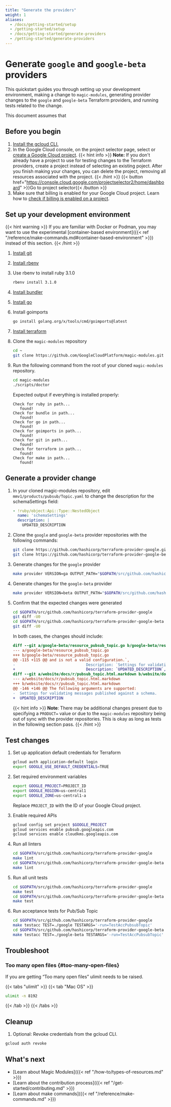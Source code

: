 ```yaml
---
title: "Generate the providers"
weight: 1
aliases:
  - /docs/getting-started/setup
  - /getting-started/setup
  - /docs/getting-started/generate-providers
  - /getting-started/generate-providers
---
```



# Generate `google` and `google-beta` providers

This quickstart guides you through setting up your development environment, making a change to `magic-modules`, generating provider changes to the `google` and `google-beta` Terraform providers, and running tests related to the change.

This document assumes that 

## Before you begin

1. [Install the gcloud CLI.](https://cloud.google.com/sdk/docs/install)
1. In the Google Cloud console, on the project selector page, select or [create a Google Cloud project](https://cloud.google.com/resource-manager/docs/creating-managing-projects).
   {{< hint info >}}
   **Note:** If you don't already have a project to use for testing changes to the Terraform providers, create a project instead of selecting an existing poject. After you finish making your changes, you can delete the project, removing all resources associated with the project.
   {{< /hint >}}
   {{< button href="https://console.cloud.google.com/projectselector2/home/dashboard" >}}Go to project selector{{< /button >}}
1. Make sure that billing is enabled for your Google Cloud project. Learn how to [check if billing is enabled on a project](https://cloud.google.com/billing/docs/how-to/verify-billing-enabled).

## Set up your development environment

{{< hint warning >}}
If you are familiar with Docker or Podman, you may want to use the experimental [container-based environment]({{< ref "/reference/make-commands.md#container-based-environment" >}}) instead of this section.
{{< /hint >}}

1. [Install git](https://git-scm.com/book/en/v2/Getting-Started-Installing-Git)
1. [Install rbenv](https://github.com/rbenv/rbenv#installation)
1. Use rbenv to install ruby 3.1.0
   ```bash
   rbenv install 3.1.0
   ```
1. [Install bundler](https://bundler.io/guides/getting_started.html)
1. [Install go](https://go.dev/doc/install)
1. Install goimports
   ```bash
   go install golang.org/x/tools/cmd/goimports@latest
   ```
1. [Install terraform](https://developer.hashicorp.com/terraform/tutorials/aws-get-started/install-cli)
1. Clone the `magic-modules` repository
   ```bash
   cd ~
   git clone https://github.com/GoogleCloudPlatform/magic-modules.git
   ```
1. Run the following command from the root of your cloned `magic-modules` repository.
  
   ```bash
   cd magic-modules
   ./scripts/doctor
   ```
 
   Expected output if everything is installed properly:
 
   ```
   Check for ruby in path...
      found!
   Check for bundle in path...
      found!
   Check for go in path...
      found!
   Check for goimports in path...
      found!
   Check for git in path...
      found!
   Check for terraform in path...
      found!
   Check for make in path...
      found!
   ```

## Generate a provider change

1. In your cloned magic-modules repository, edit `mmv1/products/pubsub/Topic.yaml` to change the description for the schemaSettings field:
   ```yaml
   - !ruby/object:Api::Type::NestedObject
     name: 'schemaSettings'
     description: |
       UPDATED_DESCRIPTION
   ```
1. Clone the `google` and `google-beta` provider repositories with the following commands:

   ```bash
   git clone https://github.com/hashicorp/terraform-provider-google.git $GOPATH/src/github.com/hashicorp/terraform-provider-google
   git clone https://github.com/hashicorp/terraform-provider-google-beta.git $GOPATH/src/github.com/hashicorp/terraform-provider-google-beta
   ```
1. Generate changes for the `google` provider
   ```bash
   make provider VERSION=ga OUTPUT_PATH="$GOPATH/src/github.com/hashicorp/terraform-provider-google" PRODUCT=pubsub
   ```
1. Generate changes for the `google-beta` provider
   ```bash
   make provider VERSION=beta OUTPUT_PATH="$GOPATH/src/github.com/hashicorp/terraform-provider-google-beta" PRODUCT=pubsub
   ```
1. Confirm that the expected changes were generated
   ```bash
   cd $GOPATH/src/github.com/hashicorp/terraform-provider-google
   git diff -U0
   cd $GOPATH/src/github.com/hashicorp/terraform-provider-google-beta
   git diff -U0
   ```

   In both cases, the changes should include:

   ```diff
   diff --git a/google-beta/resource_pubsub_topic.go b/google-beta/resource_pubsub_topic.go
   --- a/google-beta/resource_pubsub_topic.go
   +++ b/google-beta/resource_pubsub_topic.go
   @@ -115 +115 @@ and is not a valid configuration.`,
   -                               Description: `Settings for validating messages published against a schema.`,
   +                               Description: `UPDATED_DESCRIPTION`,
   diff --git a/website/docs/r/pubsub_topic.html.markdown b/website/docs/r/pubsub_topic.html.markdown
   --- a/website/docs/r/pubsub_topic.html.markdown
   +++ b/website/docs/r/pubsub_topic.html.markdown
   @@ -146 +146 @@ The following arguments are supported:
   -  Settings for validating messages published against a schema.
   +  UPDATED_DESCRIPTION
   ```

   {{< hint info >}}
   **Note**: There may be additional changes present due to specifying a `PRODUCT=` value or due to the `magic-modules` repository being out of sync with the provider repositories. This is okay as long as tests in the following section pass.
   {{< /hint >}}


## Test changes

1. Set up application default credentials for Terraform
   ```bash
   gcloud auth application-default login
   export GOOGLE_USE_DEFAULT_CREDENTIALS=TRUE
   ```
1. Set required environment variables
   ```bash
   export GOOGLE_PROJECT=PROJECT_ID
   export GOOGLE_REGION=us-central1
   export GOOGLE_ZONE=us-central1-a
   ```
   Replace `PROJECT_ID` with the ID of your Google Cloud project.

1. Enable required APIs
   ```bash
   gcloud config set project $GOOGLE_PROJECT
   gcloud services enable pubsub.googleapis.com
   gcloud services enable cloudkms.googleapis.com
   ```
1. Run all linters
   ```bash
   cd $GOPATH/src/github.com/hashicorp/terraform-provider-google
   make lint
   cd $GOPATH/src/github.com/hashicorp/terraform-provider-google-beta
   make lint
   ```
1. Run all unit tests
   ```bash
   cd $GOPATH/src/github.com/hashicorp/terraform-provider-google
   make test
   cd $GOPATH/src/github.com/hashicorp/terraform-provider-google-beta
   make test
   ```
1. Run acceptance tests for Pub/Sub Topic

   ```bash
   cd $GOPATH/src/github.com/hashicorp/terraform-provider-google
   make testacc TEST=./google TESTARGS='-run=TestAccPubsubTopic'
   cd $GOPATH/src/github.com/hashicorp/terraform-provider-google-beta
   make testacc TEST=./google-beta TESTARGS='-run=TestAccPubsubTopic'
   ```

## Troubleshoot

### Too many open files {#too-many-open-files}

If you are getting “Too many open files” ulimit needs to be raised.

{{< tabs "ulimit" >}}
{{< tab "Mac OS" >}}
```bash
ulimit -n 8192
```
{{< /tab >}}
{{< /tabs >}}

## Cleanup

1. Optional: Revoke credentials from the gcloud CLI.

```bash
gcloud auth revoke
```

## What's next

- [Learn about Magic Modules]({{< ref "/how-to/types-of-resources.md" >}})
- [Learn about the contribution process]({{< ref "/get-started/contributing.md" >}})
- [Learn about make commands]({{< ref "/reference/make-commands.md" >}})
